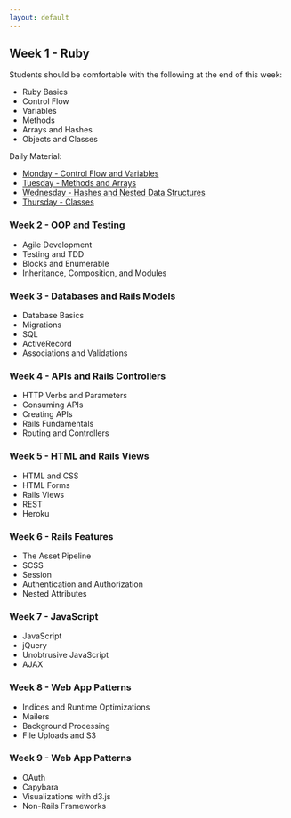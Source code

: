 ```yaml
---
layout: default
---
```


## Week 1 - Ruby

Students should be comfortable with the following at the end of this week:

* Ruby Basics
* Control Flow
* Variables
* Methods
* Arrays and Hashes
* Objects and Classes

Daily Material:

* [Monday - Control Flow and Variables](w1-1/index)
* [Tuesday - Methods and Arrays](w1-2/index)
* [Wednesday - Hashes and Nested Data Structures](w1-3/index)
* [Thursday - Classes](w1-4/index)


### Week 2 - OOP and Testing

* Agile Development
* Testing and TDD
* Blocks and Enumerable
* Inheritance, Composition, and Modules

<!-- Daily Material:

* [Monday - ](w2-1/index)
* [Tuesday - ](w2-2/index)
* [Wednesday - ](w2-3/index)
* [Thursday - ](w2-4/index) -->


### Week 3 - Databases and Rails Models

* Database Basics
* Migrations
* SQL
* ActiveRecord
* Associations and Validations


### Week 4 - APIs and Rails Controllers

* HTTP Verbs and Parameters
* Consuming APIs
* Creating APIs
* Rails Fundamentals
* Routing and Controllers


### Week 5 - HTML and Rails Views

* HTML and CSS
* HTML Forms
* Rails Views
* REST
* Heroku


### Week 6 - Rails Features

* The Asset Pipeline
* SCSS
* Session
* Authentication and Authorization
* Nested Attributes


### Week 7 - JavaScript

* JavaScript
* jQuery
* Unobtrusive JavaScript
* AJAX


### Week 8 - Web App Patterns

* Indices and Runtime Optimizations
* Mailers
* Background Processing
* File Uploads and S3


### Week 9 - Web App Patterns

* OAuth
* Capybara
* Visualizations with d3.js
* Non-Rails Frameworks
